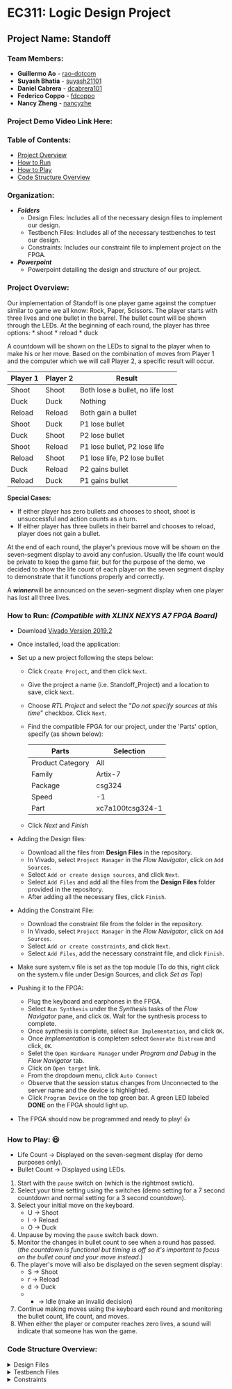 # EC311: Logic Design Project


## Project Name: Standoff

### Team Members:
* **Guillermo Ao** - [rao-dotcom](https://github.com/rao-dotcom)
* **Suyash Bhatia** - [suyash21101](https://github.com/suyash21101)
* **Daniel Cabrera** - [dcabrera101](https://github.com/dcabrera101)
* **Federico Coppo** - [fdcoppo](https://github.com/fdcoppo)
* **Nancy Zheng** - [nancyzhe](https://github.com/nancyzhe)


### Project Demo Video Link Here:

### Table of Contents:

* [Project Overview](#projectoverview)
* [How to Run](#how_to_run)
* [How to Play](#how_to_play)
* [Code Structure Overview](#code_structure)
           

### Organization:
        
   * ***Folders***
        * Design Files: Includes all of the necessary design files to implement our design.
        * Testbench Files: Includes all of the necessary testbenches to test our design.
        * Constraints: Includes our constraint file to implement project on the FPGA.
   * ***Powerpoint***
        * Powerpoint detailing the design and structure of our project.
        
        
<a name="projectoverview"></a>   
### Project Overview:    

Our implementation of Standoff is one player game against the comptuer similar to game we all know: Rock, Paper, Scissors. The player starts with three lives and one bullet in the barrel. The bullet count will be shown through the LEDs. At the beginning of each round, the player has three options:
    * shoot
    * reload
    * duck

A countdown will be shown on the LEDs to signal to the player when to make his or her move. Based on the combination of moves from Player 1 and the computer which we will call Player 2, a specific result will occur.

  Player 1 | Player 2 | Result
  ---------|----------|-------
  Shoot | Shoot | Both lose a bullet, no life lost
  Duck | Duck | Nothing
  Reload | Reload | Both gain a bullet
  Shoot | Duck | P1 lose bullet
  Duck | Shoot | P2 lose bullet
  Shoot | Reload | P1 lose bullet, P2 lose life
  Reload | Shoot | P1 lose life, P2 lose bullet
  Duck | Reload | P2 gains bullet
  Reload | Duck | P1 gains bullet

**Special Cases:**
* If either player has zero bullets and chooses to shoot, shoot is unsuccessful and action counts as a turn.
* If either player has three bullets in their barrel and chooses to reload, player does not gain a bullet.

At the end of each round, the player's previous move will be shown on the seven-segment display to avoid any confusion. Usually the life count would be private to keep the game fair, but for the purpose of the demo, we decided to show the life count of each player on the seven segment display to demonstrate that it functions properly and correctly.

A ***winner***will be announced on the seven-segment display when one player has lost all three lives. 

<a name="how_to_run"></a>      
### How to Run: ***(Compatible with XLINX NEXYS A7 FPGA Board)***    

  * Download [Vivado Version 2019.2](https://www.xilinx.com/support/download/index.html/content/xilinx/en/downloadNav/vivado-design-tools/2019-2.html)
  * Once installed, load the application:
  * Set up a new project following the steps below:
      * Click `Create Project`, and then click `Next`.
      * Give the project a name (i.e. Standoff_Project) and a location to save, click `Next`.
      * Choose *RTL Project* and select the "*Do not specify sources at this time*" checkbox. Click `Next`.
      * Find the compatible FPGA for our project, under the 'Parts' option, specify (as shown below):
      
          Parts | Selection
           ------|-------------
          Product Category | All
          Family | Artix-7
          Package | csg324
          Speed | -1
          Part | xc7a100tcsg324-1
          
      * Click *Next* and *Finish*
      
  * Adding the Design files: 
      * Download all the files from **Design Files** in the repository.
      * In Vivado, select `Project Manager` in the *Flow Navigator*, click on `Add Sources`.
      * Select `Add or create design sources`, and click `Next`.
      * Select `Add Files` and add all the files from the **Design Files** folder provided in the repository.
      * After adding all the necessary files, click `Finish`.
      
  * Adding the Constraint File:
      * Download the constraint file from the folder in the repository.
      * In Vivado, select `Project Manager` in the *Flow Navigator*, click on `Add Sources`.
      * Select `Add or create constraints`, and click `Next`.
      * Select `Add Files`, add the necessary constraint file, and click `Finish`.
       
  * Make sure system.v file is set as the top module (To do this, right click on the system.v file under Design Sources, and click *Set as Top*)
  * Pushing it to the FPGA: 
      * Plug the keyboard and earphones in the FPGA. 
      * Select `Run Synthesis` under the *Synthesis* tasks of the *Flow Navigator* pane, and click `OK`. Wait for the synthesis process to complete.
      * Once synthesis is complete, select `Run Implementation`, and click `OK`. 
      * Once *Implementation* is completem select `Generate Bistream` and click, `OK`.
      * Selet the `Open Hardware Manager` under *Program and Debug* in the *Flow Navigator* tab.
      * Click on `Open target` link.
      * From the dropdown menu, click `Auto Connect`
      * Observe that the session status changes from Unconnected to the server name and the device is highlighted.
      * Click `Program Device` on the top green bar. A green LED labeled **DONE** on the FPGA should light up. 
      
 * The FPGA should now be programmed and ready to play! :+1: 
           
           
           
<a name="how_to_play"></a>     
### How to Play: :smiley:
+ Life Count &#8594; Displayed on the seven-segment display (for demo purposes only).
+ Bullet Count &#8594; Displayed using LEDs.

1. Start with the `pause` switch on (which is the rightmost swtich).
2. Select your time setting using the switches (demo setting for a 7 second countdown and normal setting for a 3 second countdown).
3. Select your initial move on the keyboard. 
     * U &#8594; Shoot
     * I &#8594; Reload
     * O &#8594; Duck
4. Unpause by moving the `pause` switch back down. 
5. Monitor the changes in bullet count to see when a round has passed. (*the countdown is functional but timing is off so it's important to focus on the bullet count and your move instead.*)
6. The player's move will also be displayed on the seven segment display:
     * S &#8594; Shoot
     * r &#8594; Reload
     * d &#8594; Duck
     * - &#8594; Idle (make an invalid decision)
7. Continue making moves using the keyboard each round and monitoring the bullet count, life count, and moves.
8. When either the player or computer reaches zero lives, a sound will indicate that someone has won the game.
           
           
<a name="code_structure"></a>     
### Code Structure Overview:
      
      
<details>
<summary>Design Files</summary>
           
***Here is the structure of our Verilog Codes! We provided both our codes for our design with a keyboard and for buttons.***

<details>
      <summary> Top Module with Keyboard </summary>
   
   *This includes all the design sources used to implement our fully-functional game in Vivado with a keyboard as the input.*
           
+ `top_module.v` 
    + `top_keyboard.v` &#8594; top module for keyboard to be used to receive inputs
        + `Ps2_receiver.v`
             + `keyboard_debouncer.v`
        + `keyboard_decoder.v`
    + `set_roundtime.v`
    + `bullet_fsm.v` &#8594; module that outputs the number of bullets of each player
    + `display_bulletcount.v`
    + `simple_computer.v` 
        + `random_number.v` &#8594; module that generates random number that will determine the computer's move
             * `lfsr.v`
                  * `flip_flop.v`
                  * `load_mux.v`
    + `choice_valid.v` &#8594; module to check if a player's choice is valid (i.e. cannot reload when you have three bullets, so move is "*idle*")
    + `outcome_calc.v` &#8594; module that outputs the result of each round based on the moves by both player
    + `life_count.v` &#8594; module that outputs the number of lives of each player
    + `display_decoder.v`
    + `display_scores.v`
    + `audio.v` &#8594; module for the audio the game makes when someone wins  
           
</details>

    
<details>
<summary> Top Module w/o Keyboard (using buttons instead)</summary> 
           
*Additionally, these are the modules used to implement the game using push buttons. We implemented this incase the keyboard would not work. They keyboard ended up working and we decided to use that to receive inputs. We included all the files for our design with buttons just to show our process and work.*

+ `top_wo_kb.v`
    + `set_roundtime.v`
    + `bullets_fsm.v` 
    + `display_bulletcount.v`
    + `simple_computer.v`
         + `random_number.v`
              + `lfsr.v`
                  * `flip_flop.v
                  * `load_mux.v`
    + `choice_valid.v` 
    + `outcome_calc.v` 
    + `life_count.v`
    + `display_decoder.v` 
    + `display_scores.v` 
 + `button_selection.v` &#8594; module to take in button inputs
 + `computer_decision.v` &#8594; module to determine the computer's action
   
</details>
</details>




<details>
<summary>Testbench Files</summary>

*These are our testbench files we used to test our design.*

+ `top_module_tb.v`
+ `top_wo_kb_tb.v`
+ `computer_tb.v`
+ `display_tb.v`
+ `life_count_tb.v`
+ `outcome_calculator_tb.v`
+ `tb_PS2Receiver.v`
+ `tb_set_roundtime.v`

</details>   

<details>
<summary>Constraints</summary>
     
 *This is the constraint file use in our design to push it to the FPGA (XLINX NEXYS A7 FPGA Board)*
 
+ `Nexys4DDR_Master.xdc`

                         
